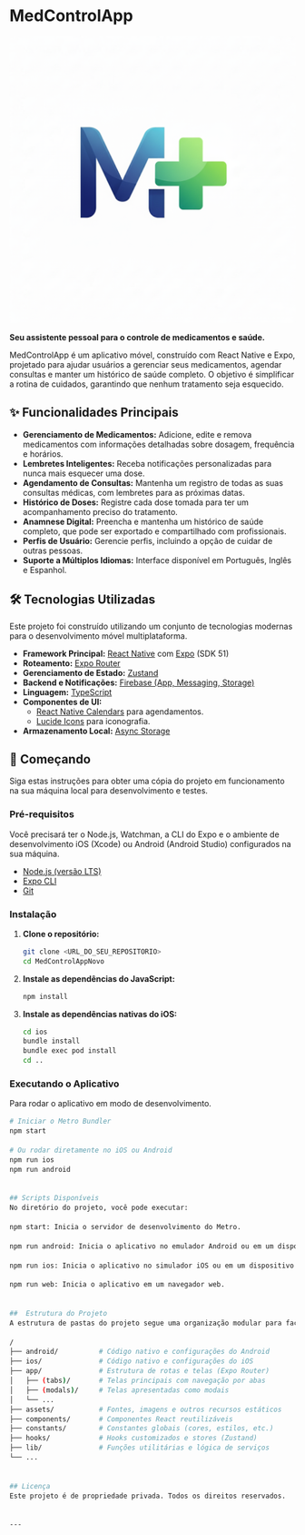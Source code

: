 # MedControlApp

![MedControlApp Logo](assets/images/logo.png)

**Seu assistente pessoal para o controle de medicamentos e saúde.**

MedControlApp é um aplicativo móvel, construído com React Native e Expo, projetado para ajudar usuários a gerenciar seus medicamentos, agendar consultas e manter um histórico de saúde completo. O objetivo é simplificar a rotina de cuidados, garantindo que nenhum tratamento seja esquecido.

## ✨ Funcionalidades Principais

* **Gerenciamento de Medicamentos:** Adicione, edite e remova medicamentos com informações detalhadas sobre dosagem, frequência e horários.
* **Lembretes Inteligentes:** Receba notificações personalizadas para nunca mais esquecer uma dose.
* **Agendamento de Consultas:** Mantenha um registro de todas as suas consultas médicas, com lembretes para as próximas datas.
* **Histórico de Doses:** Registre cada dose tomada para ter um acompanhamento preciso do tratamento.
* **Anamnese Digital:** Preencha e mantenha um histórico de saúde completo, que pode ser exportado e compartilhado com profissionais.
* **Perfis de Usuário:** Gerencie perfis, incluindo a opção de cuidar de outras pessoas.
* **Suporte a Múltiplos Idiomas:** Interface disponível em Português, Inglês e Espanhol.

## 🛠️ Tecnologias Utilizadas

Este projeto foi construído utilizando um conjunto de tecnologias modernas para o desenvolvimento móvel multiplataforma.

* **Framework Principal:** [React Native](https://reactnative.dev/) com [Expo](https://expo.dev/) (SDK 51)
* **Roteamento:** [Expo Router](https://docs.expo.dev/router/introduction/)
* **Gerenciamento de Estado:** [Zustand](https://github.com/pmndrs/zustand)
* **Backend e Notificações:** [Firebase (App, Messaging, Storage)](https://firebase.google.com/)
* **Linguagem:** [TypeScript](https://www.typescriptlang.org/)
* **Componentes de UI:**
    * [React Native Calendars](https://github.com/wix/react-native-calendars) para agendamentos.
    * [Lucide Icons](https://lucide.dev/) para iconografia.
* **Armazenamento Local:** [Async Storage](https://github.com/react-native-async-storage/async-storage)

## 🚀 Começando

Siga estas instruções para obter uma cópia do projeto em funcionamento na sua máquina local para desenvolvimento e testes.

### Pré-requisitos

Você precisará ter o Node.js, Watchman, a CLI do Expo e o ambiente de desenvolvimento iOS (Xcode) ou Android (Android Studio) configurados na sua máquina.

* [Node.js (versão LTS)](https://nodejs.org/)
* [Expo CLI](https://docs.expo.dev/get-started/installation/)
* [Git](https://git-scm.com/)

### Instalação

1.  **Clone o repositório:**
    ```sh
    git clone <URL_DO_SEU_REPOSITORIO>
    cd MedControlAppNovo
    ```

2.  **Instale as dependências do JavaScript:**
    ```sh
    npm install
    ```

3.  **Instale as dependências nativas do iOS:**
    ```sh
    cd ios
    bundle install
    bundle exec pod install
    cd ..
    ```

### Executando o Aplicativo

Para rodar o aplicativo em modo de desenvolvimento.

```sh
# Iniciar o Metro Bundler
npm start

# Ou rodar diretamente no iOS ou Android
npm run ios
npm run android


## Scripts Disponíveis
No diretório do projeto, você pode executar:

npm start: Inicia o servidor de desenvolvimento do Metro.

npm run android: Inicia o aplicativo no emulador Android ou em um dispositivo conectado.

npm run ios: Inicia o aplicativo no simulador iOS ou em um dispositivo conectado.

npm run web: Inicia o aplicativo em um navegador web.


##  Estrutura do Projeto
A estrutura de pastas do projeto segue uma organização modular para facilitar a manutenção e escalabilidade.

/
├── android/          # Código nativo e configurações do Android
├── ios/              # Código nativo e configurações do iOS
├── app/              # Estrutura de rotas e telas (Expo Router)
│   ├── (tabs)/       # Telas principais com navegação por abas
│   ├── (modals)/     # Telas apresentadas como modais
│   └── ...
├── assets/           # Fontes, imagens e outros recursos estáticos
├── components/       # Componentes React reutilizáveis
├── constants/        # Constantes globais (cores, estilos, etc.)
├── hooks/            # Hooks customizados e stores (Zustand)
├── lib/              # Funções utilitárias e lógica de serviços
└── ...


## Licença
Este projeto é de propriedade privada. Todos os direitos reservados.


---
